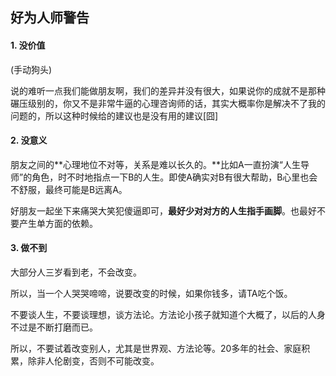## 好为人师警告

#### 1. 没价值

(手动狗头)

说的难听一点我们能做朋友啊，我们的差异并没有很大，如果说你的成就不是那种碾压级别的，你又不是非常牛逼的心理咨询师的话，其实大概率你是解决不了我的问题的，所以这种时候给的建议也是没有用的建议[囧]

#### 2. 没意义

朋友之间的**心理地位不对等，关系是难以长久的。**比如A一直扮演“人生导师”的角色，时不时地指点一下B的人生。即使A确实对B有很大帮助，B心里也会不舒服，最终可能是B远离A。

好朋友一起坐下来痛哭大笑犯傻逼即可，**最好少对对方的人生指手画脚**。也最好不要产生单方面的依赖。

#### 3. 做不到

大部分人三岁看到老，不会改变。

所以，当一个人哭哭啼啼，说要改变的时候，如果你钱多，请TA吃个饭。

不要谈人生，不要谈理想，谈方法论。方法论小孩子就知道个大概了，以后的人身不过是不断打磨而已。

所以，不要试着改变别人，尤其是世界观、方法论等。20多年的社会、家庭积累，除非人伦剧变，否则不可能改变。















